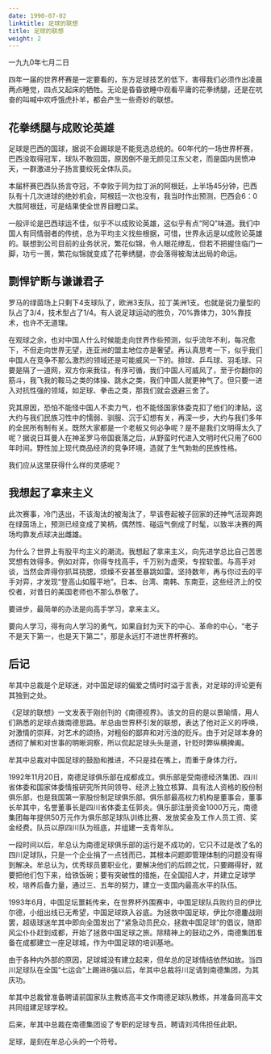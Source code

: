 ```yaml
---
date: 1990-07-02
linktitle: 足球的联想
title: 足球的联想
weight: 2
---
```




一九九0年七月二日  
  
四年一届的世界杯赛是一定要看的，东方足球技艺的低下，害得我们必须作出凌晨两点睡觉，四点又起床的牺牲。无论是昏昏欲睡中观看平庸的花拳绣腿，还是在吭奋的叫喊中欢呼饿虎扑羊，都会产生一些奇妙的联想。

## 花拳绣腿与成败论英雄

足球是巴西的国球，据说不会踢球是不能竞选总统的。60年代的一场世界杯赛，巴西没取得冠军，球队不敢回国，原因倒不是无颜见江东父老，而是国内民愤冲天，一群激进分子扬言要绞死全体队员。  
  
本届杯赛巴西队扬言夺冠，不幸败于同为拉丁派的阿根廷，上半场45分钟，巴西队有十几次进球的绝妙机会，阿根廷一次也没有，我当时作出预测，巴西会6：0大胜阿根廷，可是结果使全世界目瞪口呆。  

一般评论是巴西球运不佳，似乎不以成败论英雄，这似乎有点“阿Q”味道。我们中国人有同情弱者的传统，总为平均主义找些根据，可惜，世界永远是以成败论英雄的。联想到公司目前的业务状况，繁花似锦，令人眼花缭乱，但若不把握住临门一脚，功亏一篑，繁花似锦就变成了花拳绣腿，亦会落得被淘汰出局的命运。

## 剽悍铲断与谦谦君子

罗马的绿茵场上只剩下4支球队了，欧洲3支队，拉丁美洲1支。也就是说力量型的队占了3/4，技术型占了1/4。有人说足球运动的胜负，70%靠体力，30%靠技术，也许不无道理。  
  
在观球之余，也对中国人什么时候能走向世界作些预测，似乎流年不利，每况愈下，不但走向世界无望，连亚洲的盟主地位亦是奢望。再认真思考一下，似乎我们中国人在竞争不那么激烈的领域还是可能威风一下的。排球、乒乓球、羽毛球、只要是隔了一道网，双方你来我往，有序可循，我们中国人可威风了，至于你翻你的筋斗，我飞我的鞍马之类的体操、跳水之类，我们中国人就更神气了。但只要一进入对抗性强的领域，如足球、拳击之类，那我们就会退避三舍了。  

究其原因，恐怕不能怪中国人不卖力气，也不能怪国家体委克扣了他们的津贴，这大约与我们民族习性中的懦弱、驯服、沉于幻想有关，再深一步，大约与我们多年的全民所有制有关。既然大家都是一个老板又何必争呢？是不是我们文明得太久了呢？据说日耳曼人在神圣罗马帝国衰落之后，从野蛮时代进入文明时代只用了600年时间。野性加上现代商品经济的竞争环境，造就了生气勃勃的民族性格。  

我们应从这里获得什么样的灵感呢？

## 我想起了拿来主义

此次赛事，冷门迭出，不该淘汰的被淘汰了，早该卷起被子回家的还神气活现奔跑在绿茵场上，预测已经变成了笑柄，偶然性、碰运气倒成了时髦，以致半决赛的两场均靠发点球决出雌雄。  
  
为什么？世界上有股平均主义的潮流。我想起了拿来主义，向先进学总比自己苦思冥想有效得多。例如对弈，你得专找高手，千万别为虚荣，专捏软蛋。与高手对谈，当然会弄得你抓耳挠腮，烦燥不安甚至暴跳如雷。坚持数年，再与你过去的平手对弈，才发现“登高山如履平地”。日本、台湾、南韩、东南亚，这些经济上的佼佼者，对昔日的美国老师也不那么恭敬了。  

要进步，最简单的办法是向高手学习，拿来主义。  

要向人学习，得有向人学习的勇气，如果自封为天下的中心、革命的中心，“老子不是天下第一，也是天下第二”，那是永远打不进世界杯赛的。

## **后记**

牟其中总裁是个足球迷，对中国足球的偏爱之情时时溢于言表，对足球的评论更有其独到之处。  
  
《足球的联想》一文发表于刚创刊的《南德视界》。该文的目的是以景喻情，用人们熟悉的足球点拨南德思路。牟总由世界杯引发的联想，表达了他对正义的呼唤，对激情的崇拜，对艺术的颂扬，对粗俗的鄙弃和对污浊的贬斥。由于对足球本身的透彻了解和对世事的明晰洞察，所以侃起足球头头是道，针贬时弊纵横捭阖。  

牟其中总裁对中国足球的鼓励和推进，不只是挂在嘴上，而重于身体力行。  

1992年11月20日，南德足球俱乐部在成都成立。俱乐部是受南德经济集团、四川省体委和国家体委情报研究所共同领导、经济上独立核算、具有法人资格的股份制俱乐部，也是我国第一家股份制足球俱乐部。俱乐部最高权力机构是董事会，董事长牟其中，名誉董事长是四川省体委主任郭炎。俱乐部注册资金1000万元，南德集团每年提供50万元作为俱乐部足球队训练比赛、发放奖金及工作人员工资、奖金经费。队员以原四川队为班底，并组建一支青年队。  

一段时间以后，牟总认为南德足球俱乐部的运行是不成功的，它只不过是改了名的四川足球队，只是一个企业捐了一点钱而已，其根本问题即管理体制的问题没有得到解决。牟总认为，优秀球员要职业化，要解决他们的后顾之忧，只要踢得好，就要把他们包下来，给铁饭碗；要有突破性的措施，在全国招人才，并建立足球学校，培养后备力量，通过三、五年的努力，建立一支国内最高水平的队伍。  

1993年6月，中国足坛噩耗传来，在世界杯外围赛中，中国足球队兵败约旦的伊比尔德，小组出线已无希望，中国足球跌入谷底。为拯救中国足球，伊比尔德鏖战刚罢，超级球迷牟其中即向全国发出了“紧急动员民众，拯救中国足球”的倡议，随即风尘仆仆赶到成都，开始了拯救中国足球之旅。除精神上的鼓动之外，南德集团准备在成都建立一座足球城，作为中国足球的培训基地。  

由于各种内外部的原因，足球城没有建立起来，但牟总的足球情结依然如故。当四川足球队在全国“七运会”上踢进8强以后，牟其中总裁将川足请到南德集团，为其庆功。  

牟其中总裁曾准备聘请前国家队主教练高丰文作南德足球队教练，并准备同高丰文共同组建足球学校。  

后来，牟其中总裁在南德集团设了专职的足球专员，聘请刘鸿伟担任此职。  

足球，是刻在牟总心头的一个符号。  

